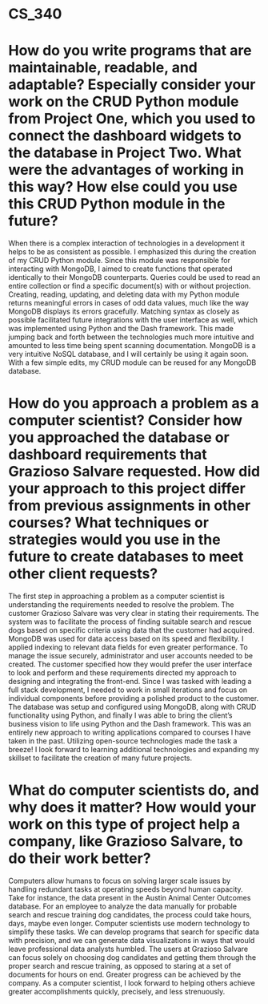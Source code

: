 # CS_340
# How do you write programs that are maintainable, readable, and adaptable? Especially consider your work on the CRUD Python module from Project One, which you used to connect the dashboard widgets to the database in Project Two. What were the advantages of working in this way? How else could you use this CRUD Python module in the future?
When there is a complex interaction of technologies in a development it helps to be as consistent as possible.  I emphasized this during the creation of my CRUD Python module.  Since this module was responsible for interacting with MongoDB, I aimed to create functions that operated identically to their MongoDB counterparts.  Queries could be used to read an entire collection or find a specific document(s) with or without projection.  Creating, reading, updating, and deleting data with my Python module returns meaningful errors in cases of odd data values, much like the way MongoDB displays its errors gracefully.  Matching syntax as closely as possible facilitated future integrations with the user interface as well, which was implemented using Python and the Dash framework.  This made jumping back and forth between the technologies much more intuitive and amounted to less time being spent scanning documentation.  MongoDB is a very intuitive NoSQL database, and I will certainly be using it again soon.  With a few simple edits, my CRUD module can be reused for any MongoDB database.   
# How do you approach a problem as a computer scientist? Consider how you approached the database or dashboard requirements that Grazioso Salvare requested. How did your approach to this project differ from previous assignments in other courses? What techniques or strategies would you use in the future to create databases to meet other client requests?
The first step in approaching a problem as a computer scientist is understanding the requirements needed to resolve the problem.  The customer Grazioso Salvare was very clear in stating their requirements.  The system was to facilitate the process of finding suitable search and rescue dogs based on specific criteria using data that the customer had acquired.  MongoDB was used for data access based on its speed and flexibility.  I applied indexing to relevant data fields for even greater performance.  To manage the issue securely, administrator and user accounts needed to be created.  The customer specified how they would prefer the user interface to look and perform and these requirements directed my approach to designing and integrating the front-end.  Since I was tasked with leading a full stack development, I needed to work in small iterations and focus on individual components before providing a polished product to the customer.  The database was setup and configured using MongoDB, along with CRUD functionality using Python, and finally I was able to bring the client’s business vision to life using Python and the Dash framework.  This was an entirely new approach to writing applications compared to courses I have taken in the past.  Utilizing open-source technologies made the task a breeze!  I look forward to learning additional technologies and expanding my skillset to facilitate the creation of many future projects.  
# What do computer scientists do, and why does it matter? How would your work on this type of project help a company, like Grazioso Salvare, to do their work better?
Computers allow humans to focus on solving larger scale issues by handling redundant tasks at operating speeds beyond human capacity.  Take for instance, the data present in the Austin Animal Center Outcomes database.  For an employee to analyze the data manually for probable search and rescue training dog candidates, the process could take hours, days, maybe even longer.  Computer scientists use modern technology to simplify these tasks.  We can develop programs that search for specific data with precision, and we can generate data visualizations in ways that would leave professional data analysts humbled.  The users at Grazioso Salvare can focus solely on choosing dog candidates and getting them through the proper search and rescue training, as opposed to staring at a set of documents for hours on end.  Greater progress can be achieved by the company.  As a computer scientist, I look forward to helping others achieve greater accomplishments quickly, precisely, and less strenuously.  
